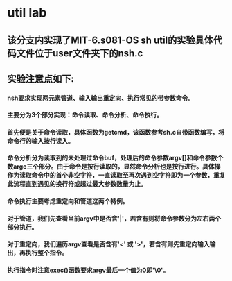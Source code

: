 # util lab

## 该分支内实现了MIT-6.s081-OS sh util的实验具体代码文件位于user文件夹下的nsh.c

## 实验注意点如下:

#### nsh要求实现两元素管道、输入输出重定向、执行常见的带参数命令。

#### 主要分为3个部分实现：命令读取、命令分析、命令执行。

#### 首先便是关于命令读取，具体函数为getcmd，该函数参考sh.c自带函数编写，将命令行的输入按行读入。

#### 命令分析分为读取到的未处理过命令buf，处理后的命令参数argv[]和命令参数个数argc三个部分。由于命令是按行读取的，显然命令分析也是按行进行。具体操作为读取命令中的首个非空字符，一直读取至再次遇到空字符即为一个参数，重复此流程直到遇见的换行符或超过最大参数数量为止。

#### 命令执行主要考虑重定向和管道这两个特例。

#### 对于管道，我们先查看当前argv中是否含'|'，若含有则将命令参数分为左右两个部分执行。

#### 对于重定向，我们遍历argv查看是否含有'<' 或 '>'，若含有则先重定向输入输出，再执行整个指令。

#### 执行指令时注意exec()函数要求argv最后一个值为0即'\0'。